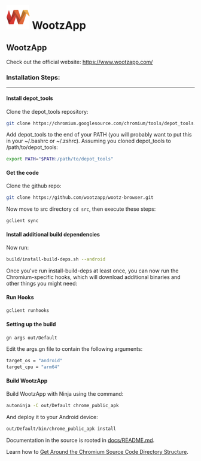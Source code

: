 # ![Logo](src/chrome/app/theme/chromium/product_logo_64.png) WootzApp

## WootzApp

Check out the official website: https://www.wootzapp.com/

### Installation Steps:
<hr/>

#### Install depot_tools
Clone the depot_tools repository:
```bash
git clone https://chromium.googlesource.com/chromium/tools/depot_tools.git
```

Add depot_tools to the end of your PATH (you will probably want to put this in your ~/.bashrc or ~/.zshrc). Assuming you cloned depot_tools to /path/to/depot_tools:
```bash
export PATH="$PATH:/path/to/depot_tools"
```
#### Get the code
Clone the github repo:
```bash
git clone https://github.com/wootzapp/wootz-browser.git
```
Now move to src directory `cd src`, then execute these steps:
```bash
gclient sync
```

#### Install additional build dependencies
Now run:
```bash
build/install-build-deps.sh --android
```

Once you've run install-build-deps at least once, you can now run the Chromium-specific hooks, which will download additional binaries and other things you might need:
#### Run Hooks
```bash
gclient runhooks
```

#### Setting up the build
```bash
gn args out/Default
```
Edit the args.gn file to contain the following arguments:
```bash
target_os = "android"
target_cpu = "arm64"
```
#### Build WootzApp
Build WootzApp with Ninja using the command:
```bash
autoninja -C out/Default chrome_public_apk
```
And deploy it to your Android device:
```bash
out/Default/bin/chrome_public_apk install
```






Documentation in the source is rooted in [docs/README.md](docs/README.md).

Learn how to [Get Around the Chromium Source Code Directory
Structure](https://www.chromium.org/developers/how-tos/getting-around-the-chrome-source-code).

